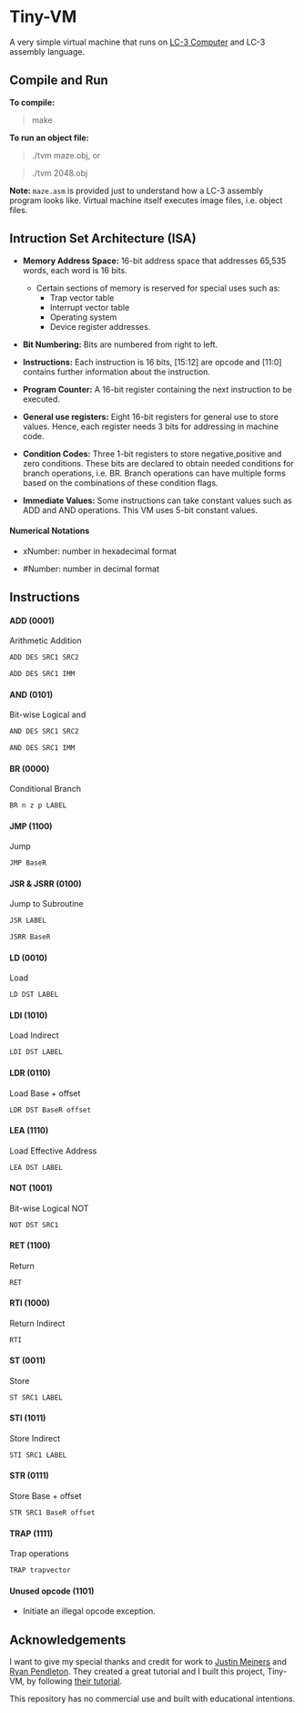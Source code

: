 # Tiny-VM

A very simple virtual machine that runs on [LC-3 Computer](https://en.wikipedia.org/wiki/Little_Computer_3) and LC-3 assembly language.

## Compile and Run

<b>To compile:</b>

> make

<b>To run an object file:</b>

> ./tvm maze.obj, or

> ./tvm 2048.obj

<b> Note: </b> <code>maze.asm</code> is provided just to understand how a LC-3 assembly program looks like. Virtual machine itself executes image files, i.e. object files.

## Intruction Set Architecture (ISA)

* <b>Memory Address Space:</b> 16-bit address space that addresses 65,535 words, each word is 16 bits.
  * Certain sections of memory is reserved for special uses such as:
    - Trap vector table
    - Interrupt vector table
    - Operating system
    - Device register addresses.

* <b>Bit Numbering:</b> Bits are numbered from right to left.

* <b>Instructions:</b> Each instruction is 16 bits, \[15:12] are opcode and \[11:0] contains further information about the instruction.

* <b>Program Counter:</b> A 16-bit register containing the next instruction to be executed.

* <b>General use registers:</b> Eight 16-bit registers for general use to store values. Hence, each register needs 3 bits for addressing in machine code.

* <b>Condition Codes:</b> Three 1-bit registers to store negative,positive and zero conditions. These bits are declared to obtain needed conditions for branch operations, i.e. BR. Branch operations can have multiple forms based on the combinations of these condition flags.

* <b> Immediate Values:</b> Some instructions can take constant values such as ADD and AND operations. This VM uses 5-bit constant values.

<h4> Numerical Notations </h4>

* xNumber: number in hexadecimal format

* #Number: number in decimal format

<h2> Instructions </h2>

<h4> ADD (0001) </h4>

Arithmetic Addition

```c
ADD DES SRC1 SRC2
```

```c
ADD DES SRC1 IMM
```

<h4> AND (0101) </h4>

Bit-wise Logical and

```c
AND DES SRC1 SRC2
```

```c
AND DES SRC1 IMM
```

<h4> BR (0000) </h4>

Conditional Branch

```c
BR n z p LABEL
```

<h4> JMP (1100) </h4>

Jump

```c
JMP BaseR
```

<h4> JSR & JSRR (0100) </h4>

Jump to Subroutine

```c
JSR LABEL
```

```c
JSRR BaseR
```

<h4> LD (0010) </h4>

Load

```c
LD DST LABEL
```

<h4> LDI (1010) </h4>

Load Indirect

```c
LDI DST LABEL
```

<h4> LDR (0110) </h4>

Load Base + offset

```c
LDR DST BaseR offset
```

<h4> LEA (1110) </h4>

Load Effective Address

```c
LEA DST LABEL
```

<h4> NOT (1001) </h4>

Bit-wise Logical NOT

```c
NOT DST SRC1
```

<h4> RET (1100) </h4>

Return

```c
RET
```

<h4> RTI (1000) </h4>

Return Indirect

```c
RTI
```

<h4> ST (0011) </h4>

Store

```c
ST SRC1 LABEL
```

<h4> STI (1011) </h4>

Store Indirect

```c
STI SRC1 LABEL
```

<h4> STR (0111) </h4>

Store Base + offset

```c
STR SRC1 BaseR offset
```

<h4> TRAP (1111) </h4>

Trap operations

```c
TRAP trapvector
```

<h4> Unused opcode (1101) </h4>

* Initiate an illegal opcode exception.

## Acknowledgements

I want to give my special thanks and credit for work to [Justin Meiners](https://github.com/justinmeiners) and [Ryan Pendleton](https://github.com/rpendleton). They created a great tutorial and I built this project, Tiny-VM, by following [their tutorial](https://justinmeiners.github.io/lc3-vm/).

This repository has no commercial use and built with educational intentions.
